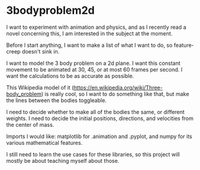 # 3bodyproblem2d
I want to experiment with animation and physics, and as I recently read a novel concerning this, I am interested in the subject at the moment.

Before I start anything, I want to make a list of what I want to do, so feature-creep doesn't sink in.

I want to model the 3 body problem on a 2d plane.
I want this constant movement to be animated at 30, 45, or at most 60 frames per second.
I want the calculations to be as accurate as possible.

This Wikipedia model of it (https://en.wikipedia.org/wiki/Three-body_problem) is really cool, so I want to do something like that, but make the lines between the bodies toggleable.

I need to decide whether to make all of the bodies the same, or different weights.
I need to decide the initial positions, directions, and velocities from the center of mass.

Imports I would like:
matplotlib for .animation and .pyplot, and numpy for its various mathematical features.

I still need to learn the use cases for these libraries, so this project will mostly be about teaching myself about those.
